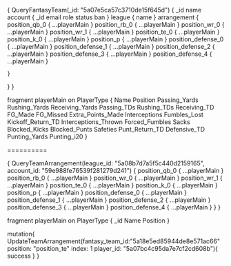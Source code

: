 {
  QueryFantasyTeam(_id: "5a07e5ca57c3710de15f645d") {
    _id
    name
    account {
      _id
      email
      role
      status
      ban
    }
    league {
      name
    }
    arrangement {
      position_qb_0 {
        ...playerMain
      }
      position_rb_0 {
        ...playerMain
      }
      position_wr_0 {
        ...playerMain
      }
      position_wr_1 {
        ...playerMain
      }
      position_te_0 {
        ...playerMain
      }
      position_k_0 {
        ...playerMain
      }
      position_p {
        ...playerMain
      }
      position_defense_0 {
        ...playerMain
      }
      position_defense_1 {
        ...playerMain
      }
      position_defense_2 {
        ...playerMain
      }
      position_defense_3 {
        ...playerMain
      }
      position_defense_4 {
        ...playerMain
      }

    }
  }
}

fragment playerMain on PlayerType {
  Name
  Position
  Passing_Yards
  Rushing_Yards
  Receiving_Yards
  Passing_TDs
  Rushing_TDs
  Receiving_TD
  FG_Made
  FG_Missed
  Extra_Points_Made
  Interceptions
  Fumbles_Lost
  Kickoff_Return_TD
  Interceptions_Thrown
  Forced_Fumbles
  Sacks
  Blocked_Kicks
  Blocked_Punts
  Safeties
  Punt_Return_TD
  Defensive_TD
  Punting_Yards
  Punting_i20
}

==========

{
  QueryTeamArrangement(league_id: "5a08b7d7a5f5c440d2159165", account_id: "59e988fe76539f281279d241") {
    position_qb_0 {
      ...playerMain
    }
    position_rb_0 {
      ...playerMain
    }
    position_wr_0 {
      ...playerMain
    }
    position_wr_1 {
      ...playerMain
    }
    position_te_0 {
      ...playerMain
    }
    position_k_0 {
      ...playerMain
    }
    position_p {
      ...playerMain
    }
    position_defense_0 {
      ...playerMain
    }
    position_defense_1 {
      ...playerMain
    }
    position_defense_2 {
      ...playerMain
    }
    position_defense_3 {
      ...playerMain
    }
    position_defense_4 {
      ...playerMain
    }
  }
}

fragment playerMain on PlayerType {
  _id
  Name
  Position
}


mutation{
  UpdateTeamArrangement(fantasy_team_id:"5a18e5ed85944de8e571ac66" position: "position_te" index: 1 player_id: "5a07bc4c95da7e7cf2cd608b"){
    success
  }
}
